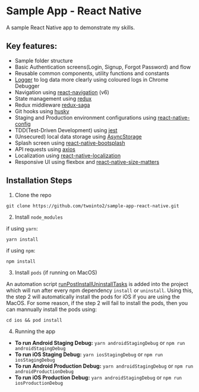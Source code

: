 # Sample App - React Native
A sample React Native app to demonstrate my skills.

## Key features:
- Sample folder structure
- Basic Authentication screens(Login, Signup, Forgot Password) and flow
- Reusable common components, utility functions and constants
- [Logger](./src/utilities/logger.js) to log data more clearly using coloured logs in Chrome Debugger
- Navigation using [react-navigation](https://reactnavigation.org/) (v6)
- State management using [redux](https://redux.js.org/)
- Redux middleware [redux-saga](https://redux-saga.js.org/)
- Git hooks using [husky](https://typicode.github.io/husky/#/)
- Staging and Production environment configurations using [react-native-config](https://github.com/luggit/react-native-config)
- TDD(Test-Driven Development) using [jest](https://jestjs.io/)
- (Unsecured) local data storage using [AsyncStorage](https://github.com/react-native-async-storage/async-storage#readme)
- Splash screen using [react-native-bootsplash](https://github.com/zoontek/react-native-bootsplash)
- API requests using [axios](https://axios-http.com/)
- Localization using [react-native-localization](https://github.com/stefalda/ReactNativeLocalization)
- Responsive UI using flexbox and [react-native-size-matters](https://github.com/nirsky/react-native-size-matters)

## Installation Steps

1. Clone the repo

```
git clone https://github.com/twointo2/sample-app-react-native.git
```

2. Install `node_modules`

if using `yarn`:

```
yarn install
```

if using `npm`:

```
npm install
```

3. Install `pods` (if running on MacOS)

An automation script [runPostInstallUninstallTasks](./scripts/runPostInstallUninstallTasks.js) is added into the project which will run after every npm dependency `install` or `uninstall`. Using this, the step 2 will automatically install the pods for iOS if you are using the MacOS. For some reason, if the step 2 will fail to install the pods, then you can mannually install the pods using:

```
cd ios && pod install
```

4. Running the app
- **To run Android Staging Debug:** `yarn androidStagingDebug` or `npm run androidStagingDebug`
- **To run iOS Staging Debug:** `yarn iosStagingDebug` or `npm run iosStagingDebug`
- **To run Android Production Debug:** `yarn androidStagingDebug` or `npm run androidProductionDebug`
- **To run iOS Production Debug:** `yarn androidStagingDebug` or `npm run iosProductionDebug`
